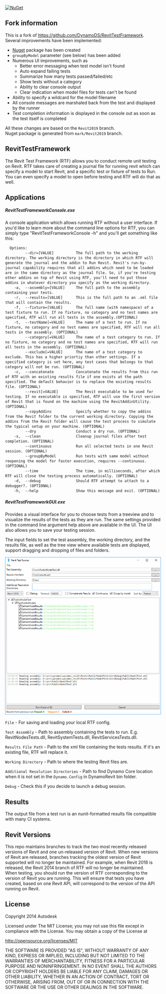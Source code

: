 [![NuGet](https://img.shields.io/nuget/v/revittestframework.svg)](https://www.nuget.org/packages/revittestframework)


## Fork information
This is a fork of https://github.com/DynamoDS/RevitTestFramework.  
Several improvements have been implemented:  
* [Nuget](https://www.nuget.org/packages/revittestframework) package has been created
* `groupByModel` parameter (see below) has been added
* Numerous UI improvements, such as
  * Better error messaging when test model isn't found
  * Auto expand failing tests
  * Summarize how many tests passed/failed/etc
  * Show tests without a category
  * Ability to clear console output
  * Clear indication when model files for tests can't be found
* Ability to specify a wildcard for the model filename
* All console messages are marshaled back from the test and displayed by the runner
* Test completion information is displayed in the console out as soon as the test itself is completed

All these changes are based on the `Revit2019` branch.  
Nuget package is generated from `mark/Revit2019` branch.

## RevitTestFramework

The Revit Test Framework (RTF) allows you to conduct remote unit testing on Revit. RTF takes care of creating a journal file for running revit which can specify a model to start Revit, and a specific test or fixture of tests to Run. You can even specify a model to open before testing and RTF will do that as well. 

## Applications

##### RevitTestFrameworkConsole.exe  
A console application which allows running RTF without a user interface. If you'd like to learn more about the command line options for RTF, you can simply type "RevitTestFrameworkConsole -h" and you'll get something like this:
```
  Options:   
         --dir=[VALUE]          The full path to the working directory. The working directory is the directory in which RTF will generate the journal and the addin to Run Revit. Revit's run-by-journal capability requires that all addins which need to be loaded are in the same directory as the journal file. So, if you're testing other addins on top of Revit using RTF, you'll need to put those addins in whatever directory you specify as the working directory.  
    -a,  --assembly=[VALUE]     The full path to the assembly containing your tests.  
    -r,  --results=[VALUE]      This is the full path to an .xml file that will contain the results. 
    -f,  --fixture=[VALUE]      The full name (with namespace) of a test fixture to run. If no fixture, no category and no test names are specified, RTF will run all tests in the assembly.(OPTIONAL)  
    -t,  --testName[=VALUE]     The name of a test to run. If no fixture, no category and no test names are specified, RTF will run all tests in the assembly. (OPTIONAL)    
         --category[=VALUE]     The name of a test category to run. If no fixture, no category and no test names are specified, RTF will run all tests in the assembly. (OPTIONAL)   
         --exclude[=VALUE]      The name of a test category to exclude. This has a higher priortiy than other settings. If a specified category is set here, any test cases that belongs to that category will not be run. (OPTIONAL)  
    -c,  --concatenate          Concatenate the results from this run of RTF with an existing results file if one exists at the path specified. The default behavior is to replace the existing results file. (OPTIONAL)  
         --revit[=VALUE]        The Revit executable to be used for testing. If no executable is specified, RTF will use the first version of Revit that is found on the machine using the RevitAddinUtility. (OPTIONAL)  
         --copyAddins           Specify whether to copy the addins from the Revit folder to the current working directory. Copying the addins from the Revit folder will cause the test process to simulate the typical setup on your machine. (OPTIONAL)  
         --dry                  Conduct a dry run. (OPTIONAL)  
    -x,  --clean                Cleanup journal files after test completion. (OPTIONAL)   
         --continuous           Run all selected tests in one Revit session. (OPTIONAL)  
         --groupByModel         Run tests with same model without reopening the model for faster execution, requires --continuous. (OPTIONAL)
         --time                 The time, in milliseconds, after which RTF will close the testing process automatically. (OPTIONAL)  
    -d,  --debug                Should RTF attempt to attach to a debugger?. (OPTIONAL)  
    -h,  --help                 Show this message and exit. (OPTIONAL)  
```

##### RevitTestFrameworkGUI.exe   
Provides a visual interface for you to choose tests from a treeview and to visualize the results of the tests as they are run. The same settings provided in the command line argument help above are available in the UI. The UI also allows you to save your testing session.

The input fields to set the test assembly, the working directory, and the results file, as well as the tree view where available tests are displayed, support dragging and dropping of files and folders.

![RTF](images/RTF_UI.PNG) 

`File` - For saving and loading your local RTF config.

`Test Assembly` - Path to assembly containing the tests to run. E.g. RevitNodesTests.dll, RevitSystemTests.dll, RevitServicesTests.dll.

`Results File Path` - Path to the xml file containing the tests results. If it's an existing file, RTF will replace it.

`Working Directory` - Path to where the testing Revit files are.

`Additional Resolution Directories` - Path to find Dynamo Core location when it is not set in the `Dynamo.Config` in DynamoRevit bin folder.

`Debug` - Check this if you decide to launch a debug session.

## Results  

The output file from a test run is an nunit-formatted results file compatible with many CI systems.

## Revit Versions

This repo maintains branches to track the two most recently released versions of Revit and one un-released version of Revit. When new versions of Revit are released, branches tracking the oldest version of Revit supported will no longer be maintained. For example, when Revit 2016 is released, the Revit 2014 branch of RTF will no longer be maintained.  
When testing, you should run the version of RTF corresponding to the version of Revit you are running. This will ensure that tests you have created, based on one Revit API, will correspond to the version of the API running on Revit.

## License

Copyright 2014 Autodesk

Licensed under The MIT License; you may not use this file except in compliance with the License. You may obtain a copy of the License at

http://opensource.org/licenses/MIT

THE SOFTWARE IS PROVIDED "AS IS", WITHOUT WARRANTY OF ANY KIND, EXPRESS OR
IMPLIED, INCLUDING BUT NOT LIMITED TO THE WARRANTIES OF MERCHANTABILITY,
FITNESS FOR A PARTICULAR PURPOSE AND NONINFRINGEMENT. IN NO EVENT SHALL THE
AUTHORS OR COPYRIGHT HOLDERS BE LIABLE FOR ANY CLAIM, DAMAGES OR OTHER
LIABILITY, WHETHER IN AN ACTION OF CONTRACT, TORT OR OTHERWISE, ARISING FROM,
OUT OF OR IN CONNECTION WITH THE SOFTWARE OR THE USE OR OTHER DEALINGS IN
THE SOFTWARE.
